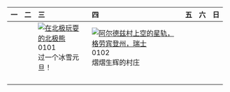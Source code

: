 | 一   | 二   | 三                                                                                                                                                                                     | 四                                                                                                                                                                                                    | 五   | 六   | 日   |
|:----|:----|:--------------------------------------------------------------------------------------------------------------------------------------------------------------------------------------|:-----------------------------------------------------------------------------------------------------------------------------------------------------------------------------------------------------|:----|:----|:----|
|     |     | [![](https://www.bing.com/th?id=OHR.PolarBearSwim_ZH-CN1000349057_320x240.jpg '在北极玩耍的北极熊')](https://www.bing.com/th?id=OHR.PolarBearSwim_ZH-CN1000349057_UHD.jpg)<br>0101<br>过一个冰雪元旦！ | [![](https://www.bing.com/th?id=OHR.ArdezSwitzerland_ZH-CN5605305240_320x240.jpg '阿尔德兹村上空的星轨，格劳宾登州，瑞士')](https://www.bing.com/th?id=OHR.ArdezSwitzerland_ZH-CN5605305240_UHD.jpg)<br>0102<br>熠熠生辉的村庄 |     |     |     |
|     |     |                                                                                                                                                                                       |                                                                                                                                                                                                      |     |     |     |
|     |     |                                                                                                                                                                                       |                                                                                                                                                                                                      |     |     |     |
|     |     |                                                                                                                                                                                       |                                                                                                                                                                                                      |     |     |     |
|     |     |                                                                                                                                                                                       |                                                                                                                                                                                                      |     |     |     |